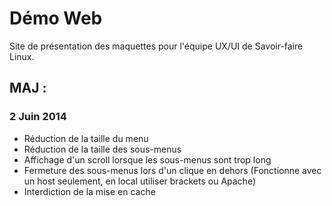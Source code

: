 # Démo Web

Site de présentation des maquettes pour l'équipe UX/UI de Savoir-faire Linux.


## MAJ :

### 2 Juin 2014

* Réduction de la taille du menu
* Réduction de la taille des sous-menus
* Affichage d'un scroll lorsque les sous-menus sont trop long
* Fermeture des sous-menus lors d'un clique en dehors (Fonctionne avec un host seulement, en local utiliser brackets ou Apache)
* Interdiction de la mise en cache
